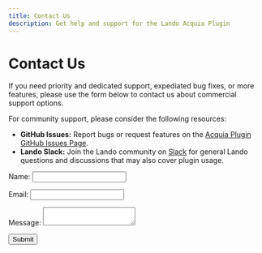 ```yaml
---
title: Contact Us
description: Get help and support for the Lando Acquia Plugin
---
```


# Contact Us

If you need priority and dedicated support, expediated bug fixes, or more features, please use the form below to contact us about commercial support options.

For community support, please consider the following resources:

*   **GitHub Issues:** Report bugs or request features on the [Acquia Plugin GitHub Issues Page](https://github.com/lando/acquia/issues).
*   **Lando Slack:** Join the Lando community on [Slack](https://www.launchpass.com/devwithlando) for general Lando questions and discussions that may also cover plugin usage.

<form class="netlify" name="contact" method="POST" netflify data-netlify="true">
  <input type="hidden" name="form-name" value="contact" />
  <p>
    <label>Name: <input type="text" name="name" /></label>
  </p>
  <p>
    <label>Email: <input type="email" name="email" /></label>
  </p>
  <p>
    <label>Message: <textarea name="message"></textarea></label>
  </p>
  <p>
    <button type="submit">Submit</button>
  </p>
</form>
